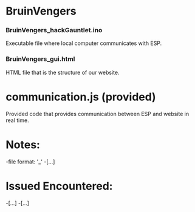 # BruinVengers

### BruinVengers_hackGauntlet.ino

Executable file where local computer communicates with ESP.

### BruinVengers_gui.html

HTML file that is the structure of our website. 

# communication.js (provided)

Provided code that provides communication between ESP and website in real time.

# Notes:

  -file format: '<TeamName>_<ReasonableNameOfFile>'
  -[...]

# Issued Encountered:

  -[...]
  -[...]
